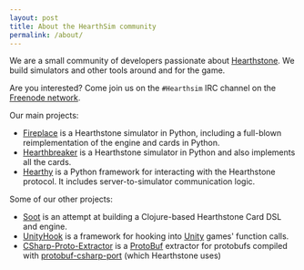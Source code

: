 ```yaml
---
layout: post
title: About the HearthSim community
permalink: /about/
---
```


We are a small community of developers passionate about [Hearthstone](http://playhearthstone.com). We build simulators and other tools around and for the game.

Are you interested? Come join us on the `#Hearthsim` IRC channel on the [Freenode network](https://webchat.freenode.net/).

Our main projects:

 * [Fireplace](https://github.com/jleclanche/fireplace) is a Hearthstone simulator in Python, including a full-blown reimplementation of the engine and cards in Python. 
 * [Hearthbreaker](https://github.com/danielyule/hearthbreaker) is a Hearthstone simulator in Python and also implements all the cards.
 * [Hearthy](https://github.com/HearthSim/Hearthy) is a Python framework for interacting with the Hearthstone protocol. It includes server-to-simulator communication logic.


Some of our other projects:

 * [Soot](https://github.com/mischanix/soot) is an attempt at building a Clojure-based Hearthstone Card DSL and engine.
 * [UnityHook](https://github.com/HearthSim/UnityHook) is a framework for hooking into [Unity](http://unity3d.com/) games' function calls.
 * [CSharp-Proto-Extractor](https://github.com/HearthSim/csharp-proto-extractor) is a [ProtoBuf](https://developers.google.com/protocol-buffers/) extractor for protobufs compiled with [protobuf-csharp-port](https://code.google.com/p/protobuf-csharp-port/wiki/GettingStarted) (which Hearthstone uses)
